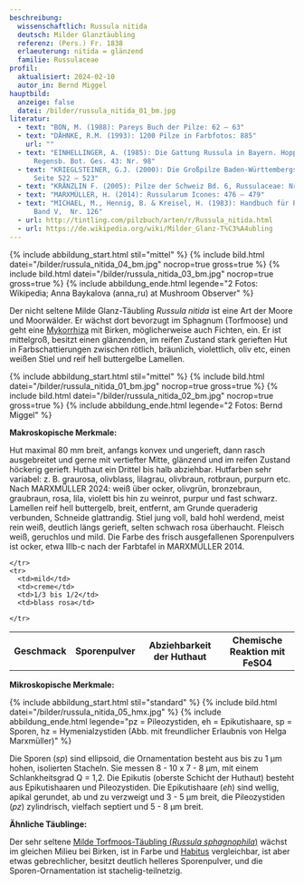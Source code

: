 ```yaml
---
beschreibung:
  wissenschaftlich: Russula nitida
  deutsch: Milder Glanztäubling
  referenz: (Pers.) Fr. 1838
  erlaeuterung: nitida = glänzend
  familie: Russulaceae
profil:
  aktualisiert: 2024-02-10
  autor_in: Bernd Miggel
hauptbild:
  anzeige: false
  datei: /bilder/russula_nitida_01_bm.jpg
literatur:
  - text: "BON, M. (1988): Pareys Buch der Pilze: 62 – 63"
  - text: "DÄHNKE, R.M. (1993): 1200 Pilze in Farbfotos: 885"
    url: ""
  - text: "EINHELLINGER, A. (1985): Die Gattung Russula in Bayern. Hoppea, Denkschr.
      Regensb. Bot. Ges. 43: Nr. 98"
  - text: "KRIEGLSTEINER, G.J. (2000): Die Großpilze Baden-Württembergs, Band 2,
      Seite 522 – 523"
  - text: "KRÄNZLIN F. (2005): Pilze der Schweiz Bd. 6, Russulaceae: Nr. 169"
  - text: "MARXMÜLLER, H. (2014): Russularum Icones: 476 – 479"
  - text: "MICHAEL, M., Hennig, B. & Kreisel, H. (1983): Handbuch für Pilzfreunde
      Band V,  Nr. 126"
  - url: http://tintling.com/pilzbuch/arten/r/Russula_nitida.html
  - url: https://de.wikipedia.org/wiki/Milder_Glanz-T%C3%A4ubling
---
```

{% include abbildung_start.html stil="mittel" %}
{% include bild.html datei="/bilder/russula_nitida_04_bm.jpg" nocrop=true gross=true %}
{% include bild.html datei="/bilder/russula_nitida_03_bm.jpg" nocrop=true gross=true %}
{% include abbildung_ende.html legende="2 Fotos: Wikipedia;  Anna Baykalova (anna_ru) at Mushroom Observer" %}

Der nicht seltene Milde Glanz-Täubling *Russula nitida* ist eine Art der Moore und Moorwälder. Er wächst dort bevorzugt im Sphagnum (Torfmoose) und geht eine [Mykorrhiza](Mykorrhiza "Glossar") mit Birken, möglicherweise auch Fichten, ein. Er ist mittelgroß, besitzt einen glänzenden, im reifen Zustand stark gerieften Hut in Farbschattierungen zwischen rötlich, bräunlich, violettlich, oliv etc, einen weißen Stiel und reif hell buttergelbe Lamellen.

{% include abbildung_start.html stil="mittel" %}
{% include bild.html datei="/bilder/russula_nitida_01_bm.jpg" nocrop=true gross=true %}
{% include bild.html datei="/bilder/russula_nitida_02_bm.jpg" nocrop=true gross=true %}
{% include abbildung_ende.html legende="2 Fotos: Bernd Miggel" %}

**Makroskopische Merkmale:**

Hut maximal 80 mm breit, anfangs konvex und ungerieft, dann rasch ausgebreitet und gerne mit vertiefter Mitte, glänzend und im reifen Zustand höckerig gerieft. Huthaut ein Drittel bis halb abziehbar. Hutfarben sehr variabel: z. B. graurosa, olivblass, lilagrau, olivbraun, rotbraun, purpurn etc. Nach MARXMÜLLER 2024: weiß über ocker, olivgrün, bronzebraun,  graubraun, rosa, lila, violett bis hin zu weinrot, purpur und fast schwarz. Lamellen reif hell buttergelb, breit, entfernt, am Grunde queraderig verbunden, Schneide glattrandig. Stiel jung voll, bald hohl werdend, meist rein weiß, deutlich längs gerieft, selten schwach rosa überhaucht. Fleisch weiß, geruchlos und mild. Die Farbe des frisch ausgefallenen Sporenpulvers ist ocker, etwa IIIb-c nach der Farbtafel in MARXMÜLLER 2014.

<div class="table-responsive">
  <table class="table taeubling">
    <tr>
      <th rowspan="2">Geschmack</th>
      <th rowspan="2">Sporenpulver</th>
      <th rowspan="2">Abziehbarkeit der Huthaut</th>
      <th colspan="3" class="text-center">Chemische Reaktion mit FeSO4</th>
    </tr>
    <tr>
      
      
    </tr>
    <tr>
      <td>mild</td>
      <td>creme</td>
      <td>1/3 bis 1/2</td>
      <td>blass rosa</td>
       
    </tr>
  </table>
</div>

**Mikroskopische Merkmale:**

{% include abbildung_start.html stil="standard" %}
{% include bild.html datei="/bilder/russula_nitida_05_hmx.jpg" %}
{% include abbildung_ende.html legende="pz = Pileozystiden, eh = Epikutishaare, sp = Sporen, hz = Hymenialzystiden (Abb. mit freundlicher Erlaubnis von Helga Marxmüller)" %}

Die Sporen (*sp*) sind ellipsoid, die Ornamentation besteht aus bis zu 1 µm hohen, isolierten Stacheln. Sie messen 8 - 10 x 7 - 8 µm, mit einem Schlankheitsgrad Q = 1,2. Die Epikutis (oberste Schicht der Huthaut) besteht aus Epikutishaaren und Pileozystiden. Die Epikutishaare (*eh*) sind wellig, apikal gerundet, ab und zu verzweigt und 3 - 5 µm breit, die Pileozystiden (*pz*) zylindrisch, vielfach septiert und 5 - 8  µm breit.

**Ähnliche Täublinge:**

Der sehr seltene [Milde Torfmoos-Täubling (*Russula sphagnophila*)](/pilze/russula-sphagnophila-milder-torfmoos-täubling) wächst im gleichen Milieu bei Birken, ist in Farbe und [Habitus](Habitus "Glossar") vergleichbar, ist aber etwas gebrechlicher, besitzt deutlich helleres Sporenpulver, und die Sporen-Ornamentation ist stachelig-teilnetzig.